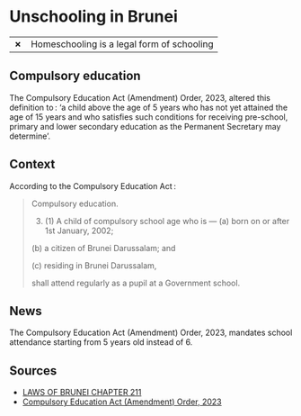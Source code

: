 # Unschooling in Brunei

|       |                                            |
| ----- | ------------------------------------------ |
| **✗** | Homeschooling is a legal form of schooling |

## Compulsory education

The Compulsory Education Act (Amendment) Order, 2023, altered this definition to :
‘a child above the age of 5 years who has not yet attained the age of 15 years and who satisfies such conditions for receiving pre-school, primary and lower secondary education as the Permanent Secretary may determine’.

## Context

According to the Compulsory Education Act :

> Compulsory education.
>
> 3. (1) A child of compulsory school age who is —
>    (a) born on or after 1st January, 2002;
>
> (b) a citizen of Brunei Darussalam; and
>
> (c) residing in Brunei Darussalam,
>
> shall attend regularly as a pupil at a Government school.

## News

The Compulsory Education Act (Amendment) Order, 2023, mandates school attendance
starting from 5 years old instead of 6.

## Sources

- [LAWS OF BRUNEI CHAPTER 211](https://www.moe.gov.bn/DocumentDownloads/Akta%20Pendidikan%20Wajib/Compulsary%20Education%20Act%20Revised%20Edition%202011.pdf)
- [Compulsory Education Act (Amendment) Order, 2023](www.agc.gov.bn/AGC%20Images/LAWS/Gazette_PDF/2023/EN/S%2054_2023%20[E].pdf)
